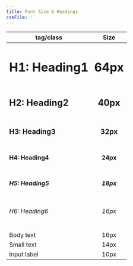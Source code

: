 ```yaml
---
title: Font Size & Headings
cssFile: ''
---
```


| tag/class             | Size          |
|-----------------------|:-------------:|
| <h1>H1: Heading1</h1> | <h1>64px</h1> |
| <h2>H2: Heading2</h2> | <h2>40px</h2> |
| <h3>H3: Heading3</h3> | <h3>32px</h3> |
| <h4>H4: Heading4</h4> | <h4>24px</h4> |
| <h5>H5: Heading5</h5> | <h5>18px</h5> |
| <h6>H6: Heading6</h6> | <h6>16px</h6> |
| Body text             | 16px          |
| Small text            | 14px          |
| Input label           | 10px          |
